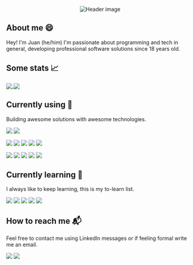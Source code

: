 <p  align="center">
  <img src="https://i.imgur.com/DzmaEgF.png" alt="Header image">
</p>

## About me 😄

Hey! I'm Juan (he/him) I'm passionate about programming and tech in general, developing professional software solutions since 18 years old.

## Some stats 📈

<a href="https://github.com/anuraghazra/github-readme-stats">
  <img align="center" src="https://github-readme-stats.vercel.app/api?username=angarita-dev&show_icons=true&include_all_commits=true&hide=stars,issues,contributed" />
</a>
<a href="https://github.com/anuraghazra/convoychat">
  <img align="center" src="https://github-readme-stats.vercel.app/api/top-langs/?username=angarita-dev&layout=compact" />
</a>

## Currently using 🔧
Building awesome solutions with awesome technologies.

![](https://img.shields.io/badge/OS-Linux-informational?style=flat&logo=Linux&logoColor=white&color=FCC624)
![](https://img.shields.io/badge/Editor-Vim-informational?style=flat&logo=Vim&logoColor=white&color=019733)

![](https://img.shields.io/badge/Code-JavaScript-informational?style=flat&logo=JavaScript&logoColor=white&color=F7DF1E)
![](https://img.shields.io/badge/Code-Ruby-informational?style=flat&logo=Ruby&logoColor=white&color=CC342D)
![](https://img.shields.io/badge/Code-Ruby%20on%20Rails-informational?style=flat&logo=Ruby-on-rails&logoColor=white&color=CC0000)
![](https://img.shields.io/badge/Code-React-informational?style=flat&logo=React&logoColor=white&color=61DAFB)
![](https://img.shields.io/badge/Code-Redux-informational?style=flat&logo=Redux&logoColor=white&color=764ABC)

![](https://img.shields.io/badge/Shell-Oh%20My%20Zsh-informational?style=flat&logo=gnu-bash&logoColor=white&color=75ffac)
![](https://img.shields.io/badge/Tools-Heroku-informational?style=flat&logo=heroku&logoColor=white&color=430098)
![](https://img.shields.io/badge/Tools-Postman-informational?style=flat&logo=postman&logoColor=white&color=FF6C37)
![](https://img.shields.io/badge/Tools-MongoDB-informational?style=flat&logo=mongodb&logoColor=white&color=47A248)
![](https://img.shields.io/badge/Tools-Postgresql-informational?style=flat&logo=postgresql&logoColor=white&color=336791)

## Currently learning 📖
I always like to keep learning, this is my to-learn list.

![](https://img.shields.io/badge/Code-GraphQL-informational?style=flat&logo=graphql&logoColor=white&color=E10098)
![](https://img.shields.io/badge/Tools-Kubernetes-informational?style=flat&logo=kubernetes&logoColor=white&color=326CE5)
![](https://img.shields.io/badge/Code-Node.js-informational?style=flat&logo=node.js&logoColor=white&color=339933)
![](https://img.shields.io/badge/Code-Deno-informational?style=flat&logo=deno&logoColor=white&color=000)
![](https://img.shields.io/badge/Code-Rust-informational?style=flat&logo=rust&logoColor=white&color=000000)

## How to reach me 📬
Feel free to contact me using LinkedIn messages or if feeling formal write me an email.

[![](https://img.shields.io/badge/Lets%20connect-informational?style=flat&logo=linkedin&logoColor=white)](https://www.linkedin.com/in/juan-manuel-escobar-angarita-643593186/)
[![](https://img.shields.io/badge/-Email%20me-informational?style=flat&color=D14836&logo=gmail&logoColor=white)](mailto:angarita.dev@gmail.com)
